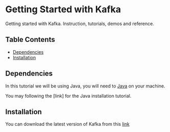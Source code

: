# Getting Started with Kafka
Getting started with Kafka. Instruction, tutorials, demos and reference.

## Table Contents

- [Dependencies](#dependencies)
- [Installation](#installation)



## Dependencies

In this tutorial we will be using Java, you will need to [Java](https://www.oracle.com/technetwork/java/javase/downloads/jdk13-downloads-5672538.html) on your machine.

You may following the [link] for the Java installation tutorial.


## Installation

You can download the latest version of Kafka from this [link](https://www.apache.org/dyn/closer.cgi?path=/kafka/2.3.0/kafka_2.11-2.3.0.tgz)

